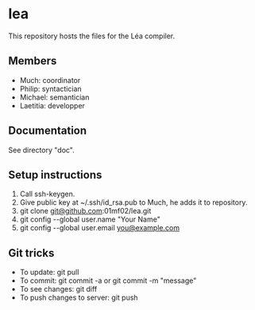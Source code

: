 lea
===

This repository hosts the files for the Léa compiler.


Members
-------
* Much: coordinator
* Philip: syntactician
* Michael: semantician
* Laetitia: developper


Documentation
-------------

See directory "doc".


Setup instructions
------------------

1. Call ssh-keygen.
2. Give public key at ~/.ssh/id_rsa.pub to Much, he adds it to repository.
3. git clone git@github.com:01mf02/lea.git
4. git config --global user.name "Your Name"
5. git config --global user.email you@example.com


Git tricks
----------

* To update: git pull
* To commit: git commit -a or git commit -m "message"
* To see changes: git diff
* To push changes to server: git push
